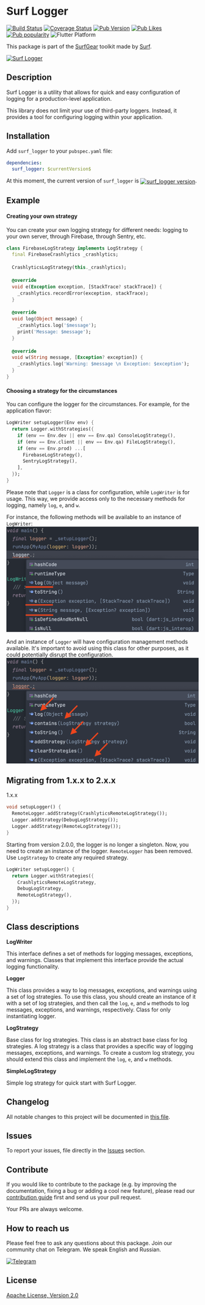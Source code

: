 # Surf Logger

[![Build Status](https://shields.io/github/actions/workflow/status/surfstudio/flutter-surf-logger/main.yml?logo=github&logoColor=white)](https://github.com/surfstudio/flutter-surf-logger)
[![Coverage Status](https://img.shields.io/codecov/c/github/surfstudio/flutter-surf-logger?logo=codecov&logoColor=white)](https://app.codecov.io/gh/surfstudio/flutter-surf-logger)
[![Pub Version](https://img.shields.io/pub/v/surf_logger?logo=dart&logoColor=white)](https://pub.dev/packages/surf_logger)
[![Pub Likes](https://badgen.net/pub/likes/surf_logger)](https://pub.dev/packages/surf_logger)
[![Pub popularity](https://badgen.net/pub/popularity/surf_logger)](https://pub.dev/packages/surf_logger/score)
![Flutter Platform](https://badgen.net/pub/flutter-platform/surf_logger)

This package is part of the [SurfGear](https://github.com/surfstudio/SurfGear) toolkit made by [Surf](https://surf.ru).

[![Surf Logger](https://i.ibb.co/Wn4rtcS/Surf-Logger.png)](https://github.com/surfstudio/SurfGear)

## Description

Surf Logger is a utility that allows for quick and easy configuration of logging for a production-level application.

This library does not limit your use of third-party loggers. Instead, it provides a tool for configuring logging within your application.

## Installation

Add `surf_logger` to your `pubspec.yaml` file:

```yaml
dependencies:
  surf_logger: $currentVersion$
```

<p>At this moment, the current version of <code>surf_logger</code> is <a href="https://pub.dev/packages/surf_logger"><img style="vertical-align:middle;" src="https://img.shields.io/pub/v/surf_logger.svg" alt="surf_logger version"></a>.</p>

## Example

#### Creating your own strategy

You can create your own logging strategy for different needs: logging to your own server, through Firebase, through Sentry, etc.

```dart
class FirebaseLogStrategy implements LogStrategy {
  final FirebaseCrashlytics _crashlytics;

  CrashlyticsLogStrategy(this._crashlytics);

  @override
  void e(Exception exception, [StackTrace? stackTrace]) {
    _crashlytics.recordError(exception, stackTrace);
  }

  @override
  void log(Object message) {
    _crashlytics.log('$message');
    print('Message: $message');
  }

  @override
  void w(String message, [Exception? exception]) {
    _crashlytics.log('Warning: $message \n Exception: $exception');
  }
}
```

#### Choosing a strategy for the circumstances

You can configure the logger for the circumstances. For example, for the application flavor:

```dart
LogWriter setupLogger(Env env) {
  return Logger.withStrategies({
    if (env == Env.dev || env == Env.qa) ConsoleLogStrategy(),
    if (env == Env.client || env == Env.qa) FileLogStrategy(),
    if (env == Env.prod) ...[
      FirebaseLogStrategy(),
      SentryLogStrategy(),
    ],
  });
}
```
Please note that `Logger` is a class for configuration, while `LogWriter` is for usage. This way, we provide access 
only to the necessary methods for logging, namely `log`, `e`, and `w`.

For instance, the following methods will be available to an instance of `LogWriter`:
![logger_writer.png](doc/images/logger_writer.png)

And an instance of `Logger` will have configuration management methods available. It's important to avoid using 
this class for other purposes, as it could potentially disrupt the configuration.
![logger.png](doc/images/logger.png)

## Migrating from 1.x.x to 2.x.x

1.x.x
```dart
void setupLogger() {
  RemoteLogger.addStrategy(CrashlyticsRemoteLogStrategy());
  Logger.addStrategy(DebugLogStrategy());
  Logger.addStrategy(RemoteLogStrategy());
}
```

Starting from version 2.0.0, the logger is no longer a singleton. Now, you need to create an instance of the logger. 
`RemoteLogger` has been removed. Use `LogStrategy` to create any required strategy.

```dart
LogWriter setupLogger() {
  return Logger.withStrategies({
    CrashlyticsRemoteLogStrategy,
    DebugLogStrategy,
    RemoteLogStrategy(),
  });
}
```

## Class descriptions

**LogWriter** 

This interface defines a set of methods for logging messages, exceptions, and warnings.
Classes that implement this interface provide the actual logging functionality.

**Logger**

This class provides a way to log messages, exceptions, and warnings using a set of log strategies. To use this class, 
you should create an instance of it with a set of log strategies, and then call the `log`, `e`, and `w` methods to 
log messages, exceptions, and warnings, respectively. Class for only instantiating logger.

**LogStrategy**

Base class for log strategies.
This class is an abstract base class for log strategies. A log strategy is a class that provides a specific way of 
logging messages, exceptions, and warnings. To create a custom log strategy, you should extend this class and 
implement the `log`, `e`, and `w` methods.

**SimpleLogStrategy**

Simple log strategy for quick start with Surf Logger.

## Changelog

All notable changes to this project will be documented in [this file](./CHANGELOG.md).

## Issues

To report your issues, file directly in the [Issues](https://github.com/surfstudio/flutter-surf-logger/issues) section.

## Contribute

If you would like to contribute to the package (e.g. by improving the documentation, fixing a bug or adding a cool new feature), please read our [contribution guide](./CONTRIBUTING.md) first and send us your pull request.

Your PRs are always welcome.

## How to reach us

Please feel free to ask any questions about this package. Join our community chat on Telegram. We speak English and Russian.

[![Telegram](https://img.shields.io/badge/chat-on%20Telegram-blue.svg)](https://t.me/SurfGear)

## License

[Apache License, Version 2.0](https://www.apache.org/licenses/LICENSE-2.0)